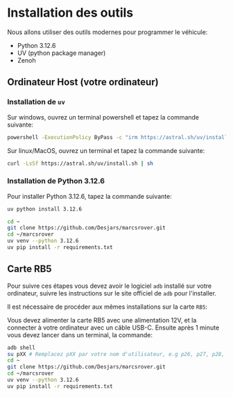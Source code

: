 # Installation des outils

Nous allons utiliser des outils modernes pour programmer le véhicule:

- Python 3.12.6
- UV (python package manager)
- Zenoh

## Ordinateur Host (votre ordinateur)

### Installation de `uv`

Sur windows, ouvrez un terminal powershell et tapez la commande suivante:

```bash
powershell -ExecutionPolicy ByPass -c "irm https://astral.sh/uv/install.ps1 | iex"
```

Sur linux/MacOS, ouvrez un terminal et tapez la commande suivante:

```bash
curl -LsSf https://astral.sh/uv/install.sh | sh
```

### Installation de Python 3.12.6

Pour installer Python 3.12.6, tapez la commande suivante:

```bash
uv python install 3.12.6
```

```bash
cd ~
git clone https://github.com/Desjars/marcsrover.git
cd ~/marcsrover
uv venv --python 3.12.6
uv pip install -r requirements.txt
```

## Carte RB5

Pour suivre ces étapes vous devez avoir le logiciel `adb` installé sur votre ordinateur, suivre les instructions sur le site officiel de `adb` pour l'installer.

Il est nécessaire de procéder aux mêmes installations sur la carte `RB5`:

Vous devez alimenter la carte RB5 avec une alimentation 12V, et la connecter à votre ordinateur avec un câble USB-C. Ensuite après 1 minute vous devez
lancer dans un terminal, la commande:

```bash
adb shell
su pXX # Remplacez pXX par votre nom d'utilisateur, e.g p26, p27, p28, etc.
cd ~
git clone https://github.com/Desjars/marcsrover.git
cd ~/marcsrover
uv venv --python 3.12.6
uv pip install -r requirements.txt
```
